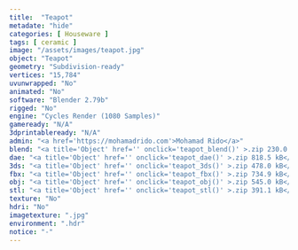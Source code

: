 ```yaml
---
title:  "Teapot"
metadate: "hide"
categories: [ Houseware ]
tags: [ ceramic ]
image: "/assets/images/teapot.jpg"
object: "Teapot"
geometry: "Subdivision-ready"
vertices: "15,784"
uvunwrapped: "No"
animated: "No"
software: "Blender 2.79b"
rigged: "No"
engine: "Cycles Render (1080 Samples)"
gameready: "N/A"
3dprintableready: "N/A"
admin: "<a href='https://mohamadrido.com'>Mohamad Rido</a>"
blend: "<a title='Object' href='' onclick='teapot_blend()' >.zip 230.0 kB</a>"
dae: "<a title='Object' href='' onclick='teapot_dae()' >.zip 818.5 kB</a>"
3ds: "<a title='Object' href='' onclick='teapot_3ds()' >.zip 478.0 kB</a>"
fbx: "<a title='Object' href='' onclick='teapot_fbx()' >.zip 734.9 kB</a>"
obj: "<a title='Object' href='' onclick='teapot_obj()' >.zip 545.0 kB</a>"
stl: "<a title='Object' href='' onclick='teapot_stl()' >.zip 391.1 kB</a>"
texture: "No"
hdri: "No"
imagetexture: ".jpg"
environment: ".hdr"
notice: "-"
---
```

